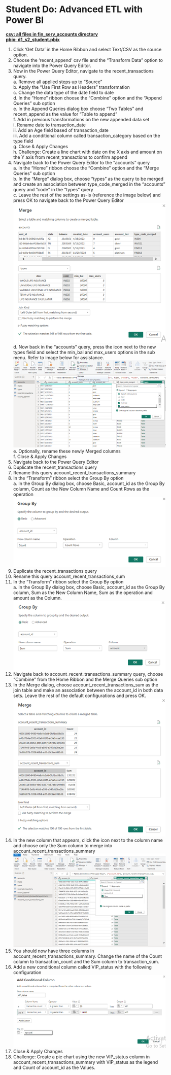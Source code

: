 # Student Do: Advanced ETL with Power BI

[**csv: all files in fin_serv_accounts directory**](https://github.com/dave-melillo/advanced_powerbi/tree/main/data/fin_serv_accounts)<br>
[**pbix: d1_s2_student.pbix**](https://github.com/dave-melillo/advanced_powerbi/blob/main/pbix_files/d1_s3_student.pbix
)


1. Click ‘Get Data’ in the Home Ribbon and select Text/CSV as the source option. </br>
2. Choose the ‘recent_append’ csv file and the “Transform Data” option to navigate into the Power Query Editor. </br>
3. Now in the Power Query Editor, navigate to the recent_transactions query. </br>
    a. Remove all applied steps up to “Source”</br>
    b. Apply the “Use First Row as Headers” transformation</br>
    c. Change the data type of the date field to date</br>
    d. In the “Home” ribbon choose the “Combine” option and the “Append Queries” sub option</br>
    e. In the Append Queries dialog box choose “Two Tables” and recent_append as the value for “Table to append”</br>
    f. Add in previous transformations on the new appended data set </br>
        i. Rename date to transaction_date</br>
       ii. Add an Age field based of transaction_date</br>
       iii. Add a conditional column called transaction_category based on the type field</br>
    g. Close & Apply Changes</br>
    h. Challenge: Create a line chart with date on the X axis and amount on the Y axis from recent_transactions to confirm append</br>
4. Navigate back to the Power Query Editor to the “accounts” query</br>
    a. In the “Home” ribbon choose the “Combine” option and the “Merge Queries” sub option</br>
    b. In the “Merge” dialog box, choose “types” as the query to be merged and create an association between type_code_merged in the “accounts” query and “code” in the “types” query </br>
    c. Leave the rest of the settings as-is (reference the image below) and press OK to navigate back to the Power Query Editor</br>
    ![Alt Text](https://github.com/dave-melillo/advanced_powerbi/blob/main/activities/d1_s3/images/1.png) <br>
    d. Now back in the “accounts” query, press the icon next to the new types field and select the min_bal and max_users options in the sub menu. Refer to image below for assistance. </br>
    ![Alt Text](https://github.com/dave-melillo/advanced_powerbi/blob/main/activities/d1_s3/images/2.png) <br>
    e. Optionally, rename these newly Merged columns</br>
    f. Close & Apply Changes</br>
5. Navigate back to the Power Query Editor</br>
6. Duplicate the recent_transactions query</br>
7. Rename this query account_recent_transactions_summary</br>
8. In the “Transform” ribbon select the Group By option</br>
    a. In the Group By dialog box, choose Basic, account_id as the Group By column, Count as the New Column Name and Count Rows as the operation</br>
    ![Alt Text](https://github.com/dave-melillo/advanced_powerbi/blob/main/activities/d1_s3/images/3.png) <br>
9. Duplicate the recent_transactions query</br>
10. Rename this query account_recent_transactions_sum</br>
11. In the “Transform” ribbon select the Group By option</br>
    a. In the Group By dialog box, choose Basic, account_id as the Group By column, Sum as the New Column Name, Sum as the operation and amount as the Column.</br>
    ![Alt Text](https://github.com/dave-melillo/advanced_powerbi/blob/main/activities/d1_s3/images/4.png) <br>
12. Navigate back to account_recent_transactions_summary query, choose “Combine” from the Home Ribbon and the Merge Queries sub option</br>
13. In the Merge dialog, choose account_recent_transactions_sum as the join table and make an association between the account_id in both data sets. Leave the rest of the default configurations and press OK. </br>
![Alt Text](https://github.com/dave-melillo/advanced_powerbi/blob/main/activities/d1_s3/images/5.png) <br>
14. In the new column that appears, click the icon next to the column name and choose only the Sum column to merge into account_recent_transactions_summary</br>
![Alt Text](https://github.com/dave-melillo/advanced_powerbi/blob/main/activities/d1_s3/images/6.png) <br>
15. You should now have three columns in account_recent_transactions_summary. Change the name of the Count column to transaction_count and the Sum column to transaction_sum. </br>
16. Add a new conditional column called VIP_status with the following configuration</br>
![Alt Text](https://github.com/dave-melillo/advanced_powerbi/blob/main/activities/d1_s3/images/7.png) <br>
17. Close & Apply Changes</br>
18. Challenge: Create a pie chart using the new VIP_status column in account_recent_transactions_summary with VIP_status as the legend and Count of account_id as the Values. </br>

